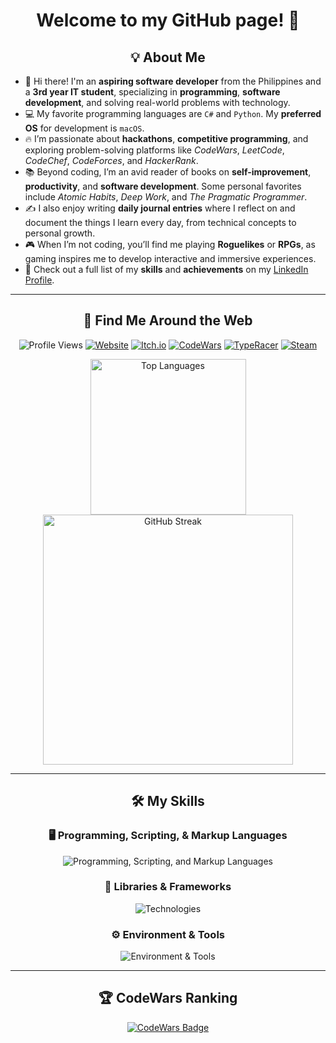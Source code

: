 <h1 align="center">Welcome to my GitHub page! 👋</h1>

<h2 align="center">💡 About Me</h2>

- 👋 Hi there! I'm an **aspiring software developer** from the Philippines and a **3rd year IT student**, specializing in **programming**, **software development**, and solving real-world problems with technology.  
- 💻 My favorite programming languages are `C#` and `Python`. My **preferred OS** for development is `macOS`.  
- 🔥 I’m passionate about **hackathons**, **competitive programming**, and exploring problem-solving platforms like _CodeWars_, _LeetCode_, _CodeChef_, _CodeForces_, and _HackerRank_.  
- 📚 Beyond coding, I’m an avid reader of books on **self-improvement**, **productivity**, and **software development**. Some personal favorites include _Atomic Habits_, _Deep Work_, and _The Pragmatic Programmer_.  
- ✍️ I also enjoy writing **daily journal entries** where I reflect on and document the things I learn every day, from technical concepts to personal growth.  
- 🎮 When I’m not coding, you’ll find me playing **Roguelikes** or **RPGs**, as gaming inspires me to develop interactive and immersive experiences.  
- 🚀 Check out a full list of my **skills** and **achievements** on my [LinkedIn Profile](https://www.linkedin.com/in/marc-plarisan/).  

---

<h2 align="center">🔗 Find Me Around the Web</h2>

<p align="center">
  <img src="https://komarev.com/ghpvc/?username=DragunWF&color=007ec6&style=flat-square" alt="Profile Views">
  <a href="https://dragunwf.onrender.com/" target="_blank"><img src="https://img.shields.io/badge/Personal%20Website-4285F4?style=flat-square&logo=Google-Chrome&logoColor=white" alt="Website"></a>
  <a href="https://dragunwf.itch.io/" target="_blank"><img src="https://img.shields.io/badge/Itch.io-EF4444?style=flat-square&logo=itch.io&logoColor=white" alt="Itch.io"></a>
  <a href="https://www.codewars.com/users/DragunWF" target="_blank"><img src="https://img.shields.io/badge/CodeWars-B1361E?style=flat-square&logo=codewars&logoColor=white" alt="CodeWars"></a>
  <a href="https://data.typeracer.com/pit/profile?user=dragunwf" target="_blank"><img src="https://img.shields.io/badge/TypeRacer-FF4500?style=flat-square&logo=monkeytype&logoColor=white" alt="TypeRacer"></a>
  <a href="https://steamcommunity.com/id/dragunwf/" target="_blank"><img src="https://img.shields.io/badge/Steam-000000?style=flat-square&logo=steam&logoColor=white" alt="Steam"></a>
</p>

<div align="center">
  <a href="https://github.com/anuraghazra/github-readme-stats">
    <img width="249" src="https://github-readme-stats.vercel.app/api/top-langs/?username=DragunWF&layout=compact&theme=merko&langs_count=8" alt="Top Languages" />
  </a>
  <a href="https://github.com/DenverCoder1/github-readme-streak-stats">
    <img width="400" src="https://github-readme-streak-stats.herokuapp.com/?user=DragunWF&theme=merko" alt="GitHub Streak" />
  </a>
</div>

---

<h2 align="center">🛠️ My Skills</h2>

<h3 align="center">🖥️ Programming, Scripting, & Markup Languages</h3>
<p align="center">
  <img src="https://go-skill-icons.vercel.app/api/icons?i=py,java,cs,c,lua,js,css,html,md,bash,powershell&theme=dark" alt="Programming, Scripting, and Markup Languages" />
</p>

<h3 align="center">🚀 Libraries & Frameworks</h3>

<p align="center">
  <img src="https://go-skill-icons.vercel.app/api/icons?i=nodejs,npm,express,react,bootstrap,flask,django,firebase,mongodb,sqlite,mysql,sqlserver,selenium,unity,godot,postman&theme=dark&perline=8" alt="Technologies" />
</p>

<h3 align="center">⚙️ Environment & Tools</h3>

<p align="center">
  <img src="https://go-skill-icons.vercel.app/api/icons?i=git,github,androidstudio,netlify,vercel,replit,vscode,visualstudio,windows,linux,ubuntu,apple&theme=dark" alt="Environment & Tools" />
</p>

---

<h2 align="center">🏆 CodeWars Ranking</h2>

<p align="center">
  <a href="https://www.codewars.com/users/DragunWF">
    <img src="https://www.codewars.com/users/DragunWF/badges/large" alt="CodeWars Badge" />
  </a>
</p>
